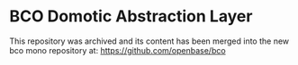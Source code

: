 # BCO Domotic Abstraction Layer

This repository was archived and its content has been merged into the new bco mono repository at: https://github.com/openbase/bco